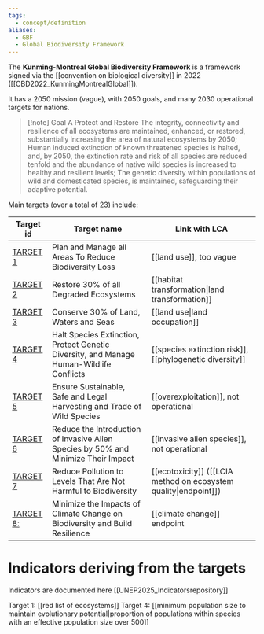 ```yaml
---
tags:
  - concept/definition
aliases:
  - GBF
  - Global Biodiversity Framework
---
```

The **Kunming-Montreal Global Biodiversity Framework** is a framework signed via the [[convention on biological diversity]] in 2022 ([[CBD2022_KunmingMontrealGlobal]]).

It has a 2050 mission (vague), with 2050 goals, and many 2030 operational targets for nations.

>[!note] Goal A
> Protect and Restore
> The integrity, connectivity and resilience of all ecosystems are maintained, enhanced, or restored, substantially increasing the area of natural ecosystems by 2050;
> Human induced extinction of known threatened species is halted, and, by 2050, the extinction rate and risk of all species are reduced tenfold and the abundance of native wild species is increased to healthy and resilient levels;
> The genetic diversity within populations of wild and domesticated species, is maintained, safeguarding their adaptive potential.

Main targets (over a total of 23) include:

| Target id                                       | Target name                                                                             | Link with LCA                                                             |
| ----------------------------------------------- | --------------------------------------------------------------------------------------- | ------------------------------------------------------------------------- |
| [TARGET 1](https://www.cbd.int/gbf/targets/1)   | Plan and Manage all Areas To Reduce Biodiversity Loss                                   | [[land use]], too vague                                                   |
| [TARGET 2](https://www.cbd.int/gbf/targets/2/)  | Restore 30% of all Degraded Ecosystems                                                  | [[habitat transformation\|land transformation]]                           |
| [TARGET 3](https://www.cbd.int/gbf/targets/3/)  | Conserve 30% of Land, Waters and Seas                                                   | [[land use\|land occupation]]                                             |
| [TARGET 4](https://www.cbd.int/gbf/targets/4/)  | Halt Species Extinction, Protect Genetic Diversity, and Manage Human-Wildlife Conflicts | [[species extinction risk]], [[phylogenetic diversity]]                   |
| [TARGET 5](https://www.cbd.int/gbf/targets/5/)  | Ensure Sustainable, Safe and Legal Harvesting and Trade of Wild Species                 | [[overexploitation]], not operational                                     |
| [TARGET 6](https://www.cbd.int/gbf/targets/6/)  | Reduce the Introduction of Invasive Alien Species by 50% and Minimize Their Impact      | [[invasive alien species]], not operational                               |
| [TARGET 7](https://www.cbd.int/gbf/targets/7/)  | Reduce Pollution to Levels That Are Not Harmful to Biodiversity                         | [[ecotoxicity]] ([[LCIA method on ecosystem quality\|endpoint]]) |
| [TARGET 8:](https://www.cbd.int/gbf/targets/8/) | Minimize the Impacts of Climate Change on Biodiversity and Build Resilience             | [[climate change]] endpoint                                               |
# Indicators deriving from the targets
Indicators are documented here [[UNEP2025_Indicatorsrepository]]

Target 1: [[red list of ecosystems]]
Target 4: [[minimum population size to maintain evolutionary potential|proportion of populations within species with an effective population size over 500]]